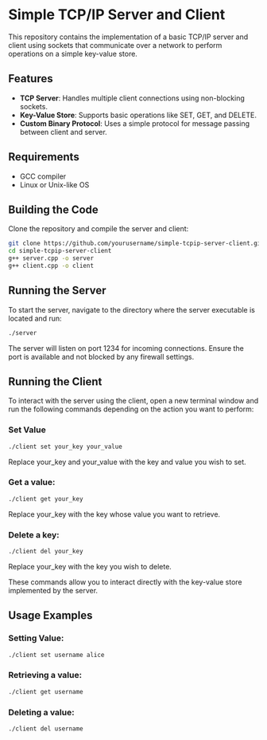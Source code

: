 # Simple TCP/IP Server and Client

This repository contains the implementation of a basic TCP/IP server and client using sockets that communicate over a network to perform operations on a simple key-value store.

## Features

- **TCP Server**: Handles multiple client connections using non-blocking sockets.
- **Key-Value Store**: Supports basic operations like SET, GET, and DELETE.
- **Custom Binary Protocol**: Uses a simple protocol for message passing between client and server.

## Requirements

- GCC compiler
- Linux or Unix-like OS

## Building the Code

Clone the repository and compile the server and client:

```bash
git clone https://github.com/yourusername/simple-tcpip-server-client.git
cd simple-tcpip-server-client
g++ server.cpp -o server
g++ client.cpp -o client
```
## Running the Server

To start the server, navigate to the directory where the server executable is located and run:

```bash
./server
```

The server will listen on port 1234 for incoming connections. Ensure the port is available and not blocked by any firewall settings.

## Running the Client

To interact with the server using the client, open a new terminal window and run the following commands depending on the action you want to perform:

### Set Value
```bash
./client set your_key your_value
```
Replace your_key and your_value with the key and value you wish to set.

### Get a value:
```bash
./client get your_key
```
Replace your_key with the key whose value you want to retrieve.

### Delete a key:
```bash
./client del your_key
```
Replace your_key with the key you wish to delete.

These commands allow you to interact directly with the key-value store implemented by the server.

## Usage Examples

### Setting Value:
```bash
./client set username alice
```

### Retrieving a value:
```bash
./client get username
```

### Deleting a value:
```bash
./client del username
```

